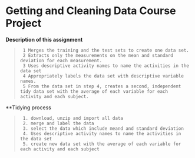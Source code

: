 # Getting and Cleaning Data Course Project

**Description of this assignment**
>      1 Merges the training and the test sets to create one data set.
>      2 Extracts only the measurements on the mean and standard deviation for each measurement.
>      3 Uses descriptive activity names to name the activities in the data set
>      4 Appropriately labels the data set with descriptive variable names.
>      5 From the data set in step 4, creates a second, independent tidy data set with the average of each variable for each activity and each subject.


**Tidying process
>      1. download, unzip and import all data
>      2. merge and label the data
>      3. select the data which include meand and standard deviation
>      4. Uses descriptive activity names to name the activities in the data set
>      5. create new data set with the average of each variable for each activity and each subject
